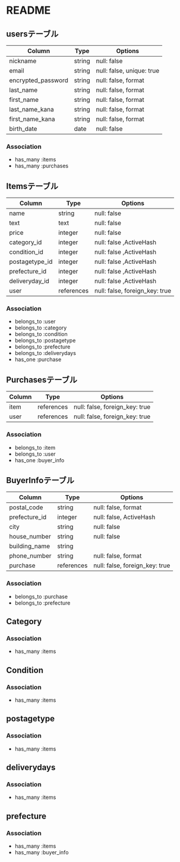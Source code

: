 # README

## usersテーブル
| Column             | Type   | Options                   |
| ------------------ | ------ | ------------------------- |
| nickname           | string | null: false               |
| email              | string | null: false, unique: true |
| encrypted_password | string | null: false, format       |
| last_name          | string | null: false, format       |
| first_name         | string | null: false, format       |
| last_name_kana     | string | null: false, format       |
| first_name_kana    | string | null: false, format       |
| birth_date         | date   | null: false               |

### Association
- has_many :items
- has_many :purchases



## Itemsテーブル
| Column          | Type       | Options                        |
| --------------- | ---------- | ------------------------------ |
| name            | string     | null: false                    |
| text            | text       | null: false                    |
| price           | integer    | null: false                    |
| category_id     | integer    | null: false ,ActiveHash        |
| condition_id    | integer    | null: false ,ActiveHash        |
| postagetype_id  | integer    | null: false ,ActiveHash        | 
| prefecture_id   | integer    | null: false ,ActiveHash        | 
| deliveryday_id  | integer    | null: false ,ActiveHash        | 
| user            | references | null: false, foreign_key: true |

### Association
- belongs_to :user
- belongs_to :category
- belongs_to :condition
- belongs_to :postagetype
- belongs_to :prefecture
- belongs_to :deliverydays
- has_one :purchase



## Purchasesテーブル
| Column          | Type       | Options                        |
| --------------- | ---------- | ------------------------------ |
| item            | references | null: false, foreign_key: true | 
| user            | references | null: false, foreign_key: true |

### Association
- belongs_to :item
- belongs_to :user
- has_one :buyer_info


## BuyerInfoテーブル
| Column          | Type       | Options                        |
| --------------- | ---------- | ------------------------------ |
| postal_code     | string     | null: false, format            |
| prefecture_id   | integer    | null: false, ActiveHash        |
| city            | string     | null: false                    |
| house_number    | string     | null: false                    |
| building_name   | string     |                                |
| phone_number    | string     | null: false, format            | 
| purchase        | references | null: false, foreign_key: true |

### Association
- belongs_to :purchase
- belongs_to :prefecture



## Category
### Association
- has_many :items

## Condition
### Association
- has_many :items

## postagetype
### Association
- has_many :items

## deliverydays
### Association
- has_many :items

## prefecture
### Association
- has_many :items
- has_many :buyer_info
